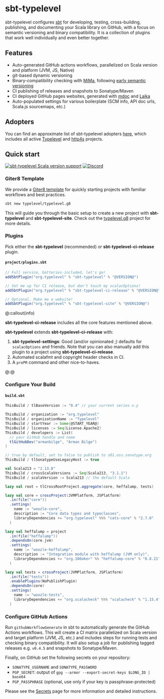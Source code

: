# sbt-typelevel

sbt-typelevel configures [sbt](https://www.scala-sbt.org/) for developing, testing, cross-building, publishing, and documenting your Scala library on GitHub, with a focus on semantic versioning and binary compatibility. It is a collection of plugins that work well individually and even better together.

## Features

- Auto-generated GitHub actions workflows, parallelized on Scala version and platform (JVM, JS, Native)
- git-based dynamic versioning
- Binary-compatibility checking with [MiMa](https://github.com/lightbend/mima), following [early semantic versioning](https://www.scala-lang.org/blog/2021/02/16/preventing-version-conflicts-with-versionscheme.html#early-semver-and-sbt-version-policy)
- CI publishing of releases and snapshots to Sonatype/Maven
- CI deployed GitHub pages websites, generated with [mdoc](https://github.com/scalameta/mdoc/) and [Laika](https://github.com/typelevel/Laika)
- Auto-populated settings for various boilerplate (SCM info, API doc urls, Scala.js sourcemaps, etc.)

## Adopters

You can find an approximate list of sbt-typelevel adopters [here](https://github.com/typelevel/download-java/network/dependents), which includes all active [Typelevel](https://github.com/typelevel/) and [http4s](https://github.com/http4s/) projects.

## Quick start

[![sbt-typelevel Scala version support](https://index.scala-lang.org/typelevel/sbt-typelevel/sbt-typelevel/latest-by-scala-version.svg?targetType=Sbt)](https://index.scala-lang.org/typelevel/sbt-typelevel/sbt-typelevel)
[![Discord](https://img.shields.io/discord/632277896739946517.svg?label=&logo=discord&logoColor=ffffff&color=404244&labelColor=6A7EC2)](https://discord.gg/D7wY3aH7BQ)

### Giter8 Template

We provide a [Giter8 template](http://www.foundweekends.org/giter8/index.html) for quickly starting projects with familiar workflows and best practices.

```sh
sbt new typelevel/typelevel.g8
```

This will guide you through the basic setup to create a new project with **sbt-typelevel** and **sbt-typelevel-site**.
Check out the [typelevel.g8](https://github.com/typelevel/typelevel.g8) project for more details.


### Plugins

Pick either the **sbt-typelevel** (recommended) or **sbt-typelevel-ci-release** plugin.

#### `project/plugins.sbt`

```scala
// Full service, batteries-included, let's go!
addSbtPlugin("org.typelevel" % "sbt-typelevel" % "@VERSION@")

// Set me up for CI release, but don't touch my scalacOptions!
addSbtPlugin("org.typelevel" % "sbt-typelevel-ci-release" % "@VERSION@")

// Optional. Make me a website!
addSbtPlugin("org.typelevel" % "sbt-typelevel-site" % "@VERSION@")
```

@:callout(info)

**sbt-typelevel-ci-release** includes all the core features mentioned above.

**sbt-typelevel** extends **sbt-typelevel-ci-release** with:

1. **sbt-typelevel-settings**: Good (and/or opinionated ;) defaults for `scalacOptions` and friends. Note that you can also manually add this plugin to a project using **sbt-typelevel-ci-release**.
2. Automated scalafmt and copyright header checks in CI.
3. A `prePR` command and other nice-to-haves.

@:@


### Configure Your Build

#### `build.sbt`

```scala
ThisBuild / tlBaseVersion := "0.4" // your current series x.y

ThisBuild / organization := "org.typelevel"
ThisBuild / organizationName := "Typelevel"
ThisBuild / startYear := Some(@START_YEAR@)
ThisBuild / licenses := Seq(License.Apache2)
ThisBuild / developers := List(
  // your GitHub handle and name
  tlGitHubDev("armanbilge", "Arman Bilge")
)

// true by default, set to false to publish to s01.oss.sonatype.org
ThisBuild / tlSonatypeUseLegacyHost := true

val Scala213 = "2.13.8"
ThisBuild / crossScalaVersions := Seq(Scala213, "3.1.1")
ThisBuild / scalaVersion := Scala213 // the default Scala

lazy val root = tlCrossRootProject.aggregate(core, heffalump, tests)

lazy val core = crossProject(JVMPlatform, JSPlatform)
  .in(file("core"))
  .settings(
    name := "woozle-core",
    description := "Core data types and typeclasses",
    libraryDependencies += "org.typelevel" %%% "cats-core" % "2.7.0"
  )

lazy val heffalump = project
  .in(file("heffalump"))
  .dependsOn(core.jvm)
  .settings(
    name := "woozle-heffalump",
    description := "Integration module with heffalump (JVM only)",
    libraryDependencies += "org.100aker" %% "heffalump-core" % "0.8.21"
  )

lazy val tests = crossProject(JVMPlatform, JSPlatform)
  .in(file("tests"))
  .enablePlugins(NoPublishPlugin)
  .dependsOn(core)
  .settings(
    name := "woozle-tests",
    libraryDependencies += "org.scalacheck" %%% "scalacheck" % "1.15.4" % Test
  )
```

### Configure GitHub Actions

Run `githubWorkflowGenerate` in sbt to automatically generate the GitHub Actions workflows.
This will create a CI matrix parallelized on Scala version and target platform (JVM, JS, etc.) and includes steps for running tests and checking binary compatibility.
It will also setup a job for publishing tagged releases e.g. `v0.4.5` and snapshots to Sonatype/Maven.

Finally, on GitHub set the following secrets on your repository:

- `SONATYPE_USERNAME` and `SONATYPE_PASSWORD`
- `PGP_SECRET`: output of `gpg --armor --export-secret-keys $LONG_ID | base64`
- `PGP_PASSPHRASE` (optional, use only if your key is passphrase-protected)

Please see the [Secrets](secrets.md) page for more information and detailed instructions.
